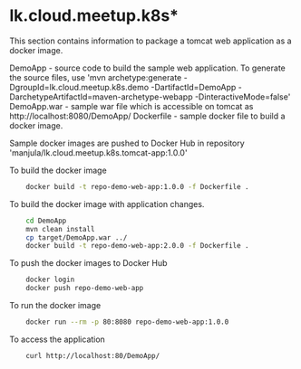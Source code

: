 # lk.cloud.meetup.k8s*

This section contains information to package a tomcat web application as a docker image.

DemoApp - source code to build the sample web application. To generate the source files, use 'mvn archetype:generate -DgroupId=lk.cloud.meetup.k8s.demo -DartifactId=DemoApp -DarchetypeArtifactId=maven-archetype-webapp -DinteractiveMode=false'
DemoApp.war - sample war file which is accessible on tomcat as http://localhost:8080/DemoApp/
Dockerfile - sample docker file to build a docker image.

Sample docker images are pushed to Docker Hub in repository 'manjula/lk.cloud.meetup.k8s.tomcat-app:1.0.0'

To build the docker image
```bash
	docker build -t repo-demo-web-app:1.0.0 -f Dockerfile .
```
To build the docker image with application changes.
```bash
	cd DemoApp
	mvn clean install
	cp target/DemoApp.war ../
	docker build -t repo-demo-web-app:2.0.0 -f Dockerfile .
```
To push the docker images to Docker Hub
```bash
	docker login
	docker push repo-demo-web-app
``` 
To run the docker image
```bash
	docker run --rm -p 80:8080 repo-demo-web-app:1.0.0 
```
To access the application
```bash
	curl http://localhost:80/DemoApp/
```
